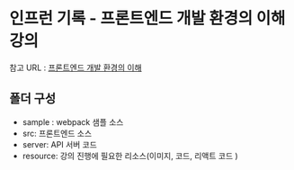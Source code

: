 # 인프런 기록 - 프론트엔드 개발 환경의 이해 강의

참고 URL : [프론트엔드 개발 환경의 이해](http://jeonghwan-kim.github.io/series/2019/12/09/frontend-dev-env-npm.html)

## 폴더 구성
- sample : webpack 샘플 소스
- src: 프론트엔드 소스
- server: API 서버 코드 
- resource: 강의 진행에 필요한 리소스(이미지, 코드, 리액트 코드 )